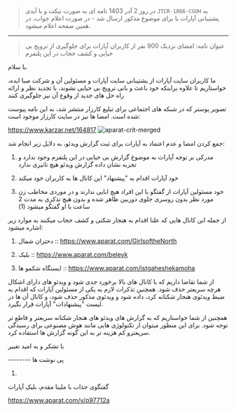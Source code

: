 > در روز 2 آدر 1403 نامه ای به صورت تیکت و با آیدی `JTCR-1866-CGUH` به پشتیبانی آپارات با برای موضوع مذکور ارسال شد - در صورت اعلام جواب، در همین صفحه اعلام میشود.
---------------------
> عنوان نامه: امضای نزدیک 900 نفر از کاربران آپارات برای جلوگیری از ترویج بی حیایی و کشف حجاب در این پلتفرم

با سلام.



ما کاربران سایت آپارات از پشتیبانی سایت آپارات و مسئولین آن و شرکت صبا ایده، خواستاریم تا علاوه براینکه خود باعث و بانی ترویج بی حیایی نشوند، با تجدید نظر و ارائه راه حل های جدید از وقوع آن نیز جلوگیری کنند



تصویر پوستر که در شبکه های اجتماعی برای تبلیغ کارزار منتشر شد، به این نامه پیوست شده است. امضا ها نیز در سایت کارزار موجود است:

https://www.karzar.net/164817
![aparat-crit-merged](https://github.com/user-attachments/assets/c93aaf02-b76b-4444-8739-70f1f1cfa606)




جمع کردن امضا و عدم اعتماد به آپارات برای ثبت گزارش ویدئو، به دلایل زیر انجام شد:

1. مدرکی بر توجه آپارات به موضوع گزارش بی حیایی در این پلتفرم وجود ندارد و تجربه نشان داده گزارش ویدئو هیچ تاثیری ندارد

2. خود آپارات اقدام به "پیشنهاد" این کانال ها به کاربران خود میکند

3. خود مسئولین آپارات از گفتگو با این افراد هیچ ابایی ندارند و در موردی مخاطب زن مورد نظر بدون روسری جلوی دوربین ظاهر شده و بدون هیچ تذکری به مدت 2 ساعت با او گفتگو میشود (1)



از جمله این کانال هایی که علنا اقدام به هنجار شکنی و کشف حجاب میکنند به موارد زیر اشاره میشود:

1. دختران شمال :: https://www.aparat.com/GirlsoftheNorth

2. بلیک :: https://www.aparat.com/beleyk

3. ایستگاه شکمو ها :: https://www.aparat.com/istgaheshekamoha



از شما تقاضا داریم که با کانال های بالا برخورد جدی شود و ویدئو های دارای اشکال هرچه سریعتر حذف شود. همچنین تذکرات لازم به یکی از مسئولین آپارات که اقدام به ضبط ویدئوی هنجار شکنانه کرد، داده شود و ویدئوی مذکور حذف شود، و کانال آن ها در لیست "پیشنهادات" آپارات قرار نگیرد.



همچنین از شما خواستاریم که به گزارش های ویدئو های هنجار شکنانه سریعتر و قاطع تر توجه شود. برای این منظور میتوان از تکنولوژی هایی مانند هوش مصنوعی برای رسیدگی سریعترو کم هزینه تر به این گونه گزارش ها استفاده کرد.



با تشکر و به امید تغییر



-------- پی نوشت ها

1. 

گفتگوی جذاب با ملینا مقدم، بلیکِ آپارات

https://www.aparat.com/v/p97712a
